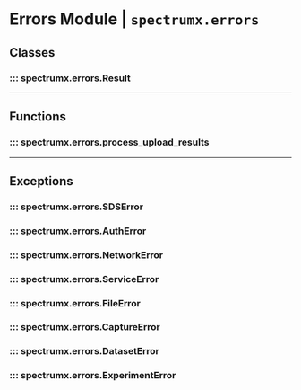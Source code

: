 # Errors Module | `spectrumx.errors`

## Classes

### ::: spectrumx.errors.Result

---

## Functions

### ::: spectrumx.errors.process_upload_results

---

## Exceptions

### ::: spectrumx.errors.SDSError

### ::: spectrumx.errors.AuthError

### ::: spectrumx.errors.NetworkError

### ::: spectrumx.errors.ServiceError

### ::: spectrumx.errors.FileError

### ::: spectrumx.errors.CaptureError

### ::: spectrumx.errors.DatasetError

### ::: spectrumx.errors.ExperimentError
